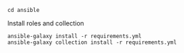 

```
cd ansible
```

Install roles and collection
```
ansible-galaxy install -r requirements.yml
ansible-galaxy collection install -r requirements.yml
```

